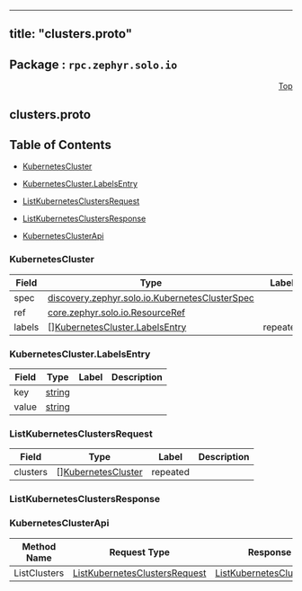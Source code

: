 
---
title: "clusters.proto"
---

## Package : `rpc.zephyr.solo.io`



<a name="top"></a>

<a name="API Reference for clusters.proto"></a>
<p align="right"><a href="#top">Top</a></p>

## clusters.proto


## Table of Contents
  - [KubernetesCluster](#rpc.zephyr.solo.io.KubernetesCluster)
  - [KubernetesCluster.LabelsEntry](#rpc.zephyr.solo.io.KubernetesCluster.LabelsEntry)
  - [ListKubernetesClustersRequest](#rpc.zephyr.solo.io.ListKubernetesClustersRequest)
  - [ListKubernetesClustersResponse](#rpc.zephyr.solo.io.ListKubernetesClustersResponse)



  - [KubernetesClusterApi](#rpc.zephyr.solo.io.KubernetesClusterApi)




<a name="rpc.zephyr.solo.io.KubernetesCluster"></a>

### KubernetesCluster



| Field | Type | Label | Description |
| ----- | ---- | ----- | ----------- |
| spec | [discovery.zephyr.solo.io.KubernetesClusterSpec](#discovery.zephyr.solo.io.KubernetesClusterSpec) |  |  |
| ref | [core.zephyr.solo.io.ResourceRef](#core.zephyr.solo.io.ResourceRef) |  |  |
| labels | [][KubernetesCluster.LabelsEntry](#rpc.zephyr.solo.io.KubernetesCluster.LabelsEntry) | repeated |  |






<a name="rpc.zephyr.solo.io.KubernetesCluster.LabelsEntry"></a>

### KubernetesCluster.LabelsEntry



| Field | Type | Label | Description |
| ----- | ---- | ----- | ----------- |
| key | [string](#string) |  |  |
| value | [string](#string) |  |  |






<a name="rpc.zephyr.solo.io.ListKubernetesClustersRequest"></a>

### ListKubernetesClustersRequest



| Field | Type | Label | Description |
| ----- | ---- | ----- | ----------- |
| clusters | [][KubernetesCluster](#rpc.zephyr.solo.io.KubernetesCluster) | repeated |  |






<a name="rpc.zephyr.solo.io.ListKubernetesClustersResponse"></a>

### ListKubernetesClustersResponse






 <!-- end messages -->

 <!-- end enums -->

 <!-- end HasExtensions -->


<a name="rpc.zephyr.solo.io.KubernetesClusterApi"></a>

### KubernetesClusterApi


| Method Name | Request Type | Response Type | Description |
| ----------- | ------------ | ------------- | ------------|
| ListClusters | [ListKubernetesClustersRequest](#rpc.zephyr.solo.io.ListKubernetesClustersRequest) | [ListKubernetesClustersRequest](#rpc.zephyr.solo.io.ListKubernetesClustersRequest) |  |

 <!-- end services -->

